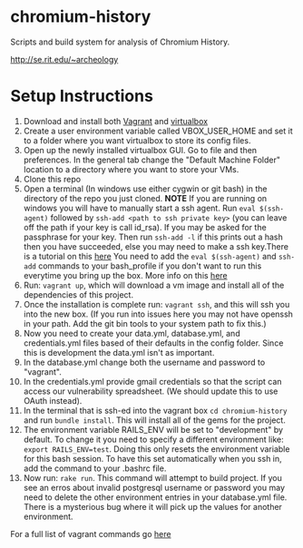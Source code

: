 chromium-history
================

Scripts and build system for analysis of Chromium History.

http://se.rit.edu/~archeology

Setup Instructions
==================

1. Download and install both [Vagrant](https://www.vagrantup.com/downloads.html) and [virtualbox](https://www.virtualbox.org/wiki/Downloads)
2. Create a user environment variable called VBOX_USER_HOME and set it to a folder where you want virtualbox to store its config files. 
3. Open up the newly installed virtualbox GUI. Go to file and then preferences. In the general tab change the "Default Machine Folder" location to a directory where you want to store your VMs.
4. Clone this repo
5. Open a terminal (In windows use either cygwin or git bash) in the directory of the repo you just cloned.
**NOTE** If you are running on windows you will have to manually start a ssh agent. Run `eval $(ssh-agent)` followed by `ssh-add <path to ssh private key>` (you can leave off the path if your key is call id_rsa). If you may be asked for the passphrase for your key. Then run `ssh-add -l` if this prints out a hash then you have succeeded, else you may need to make a ssh key.There is a tutorial on this [here](https://help.github.com/articles/generating-ssh-keys/) You need to add the `eval $(ssh-agent)` and `ssh-add` commands to your bash_profile if you don't want to run this everytime you bring up the box. More info on this [here](http://www.phase2technology.com/blog/running-an-ssh-agent-with-vagrant/)
6. Run: `vagrant up`, which will download a vm image and install all of the dependencies of this project.
7. Once the installation is complete run: `vagrant ssh`, and this will ssh you into the new box. (If you run into issues here you may not have openssh in your path. Add the git bin tools to your system path to fix this.) 
8. Now you need to create your data.yml, database.yml, and credentials.yml files based of their defaults in the config folder. Since this is development the data.yml isn't as important. 
9. In the database.yml change both the username and password to "vagrant". 
10. In the credentials.yml provide gmail credentials so that the script can access our vulnerability spreadsheet. (We should update this to use OAuth instead). 
11. In the terminal that is ssh-ed into the vagrant box `cd chromium-history` and run `bundle install`. This will install all of the gems for the project. 
12. The environment variable RAILS\_ENV will be set to "development" by default. To change it you need to specify a different environment like: `export RAILS_ENV=test`. Doing this only resets the environment variable for this bash session. To have this set automatically when you ssh in, add the command to your .bashrc file. 
13. Now run: `rake run`. This command will attempt to build project. If you see an erros about invalid postgresql username or password you may need to delete the other environment entries in your database.yml file. There is a mysterious bug where it will pick up the values for another environment. 

For a full list of vagrant commands go [here](https://docs.vagrantup.com/v2/cli/index.html)

